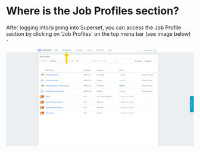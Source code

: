 # Where is the Job Profiles section?

After logging into/signing into Superset, you can access the Job Profile section by clicking on 'Job Profiles' on the top menu bar \(see image below\) -

![](../../.gitbook/assets/image%20%28151%29.png)


